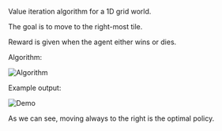 Value iteration algorithm for a 1D grid world.

The goal is to move to the right-most tile.

Reward is given when the agent either wins or dies.

Algorithm:

![Algorithm](https://user-images.githubusercontent.com/127620405/225740531-c6fb3ec0-4af0-447c-9fef-b5670127e7bc.png)

Example output:

![Demo](https://user-images.githubusercontent.com/127620405/225749153-3c0397be-3032-47fd-b8b2-7991614bc018.png)

As we can see, moving always to the right is the optimal policy.
